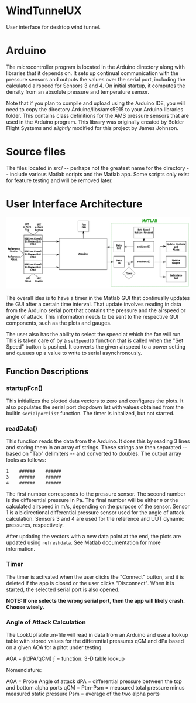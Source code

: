 # WindTunnelUX
User interface for desktop wind tunnel.

# Arduino
The microcontroller program is located in the Arduino directory along with libraries that it depends
on. It sets up continual communication with the pressure sensors and outputs the values over the
serial port, including the calculated airspeed for Sensors 3 and 4. On initial startup, it computes
the density from an absolute pressure and temperature sensor.

Note that if you plan to compile and upload using the Arduino IDE, you will need to copy the
directory Arduino/libs/ams5915 to your Arduino libraries folder. This contains class definitions for
the AMS pressure sensors that are used in the Arduino program. This library was originally created
by Bolder Flight Systems and *slightly* modified for this project by James Johnson.

# Source files
The files located in src/ -- perhaps not the greatest name for the directory -- include various
Matlab scripts and the Matlab app. Some scripts only exist for feature testing and will be removed
later.

# User Interface Architecture
![UX Logic](images/UXArch.png)

The overall idea is to have a timer in the Matlab GUI that continually updates the GUI after a
certain time interval. That update involves reading in data from the Arduino serial port that
contains the pressure and the airspeed or angle of attack. This information needs to be sent to the
respective GUI components, such as the plots and gauges.

The user also has the ability to select the speed at which the fan will run. This is taken care of
by a `setSpeed()` function that is called when the "Set Speed" button is pushed. It converts the
given airspeed to a power setting and queues up a value to write to serial asynchronously.

## Function Descriptions
### startupFcn()
This initializes the plotted data vectors to zero and configures the plots. It also populates the
serial port dropdown list with values obtained from the builtin `serialportlist` function. The timer
is initalized, but not started.

### readData()
This function reads the data from the Arduino. It does this by reading 3 lines and storing them in
an array of strings. These strings are then separated -- based on "Tab" delimiters -- and converted
to doubles. The output array looks as follows:
```
1    ######    ######
3    ######    ######
4    ######    ######
```
The first number corresponds to the pressure sensor. The second number is the differential pressure
in Pa. The final number will be either `0` or the calculated airspeed in m/s, depending on the
purpose of the sensor. Sensor 1 is a bidirectional differential pressure sensor used for the angle
of attack calculation. Sensors 3 and 4 are used for the reference and UUT dynamic pressures,
respectively.

After updating the vectors with a new data point at the end, the plots are updated using
`refreshdata`. See Matlab documentation for more information.

### Timer
The timer is activated when the user clicks the "Connect" button, and it is deleted if the app is
closed or the user clicks "Disconnect". When it is started, the selected serial port is also opened.

**NOTE: If one selects the wrong serial port, then the app will likely crash. Choose wisely.**

### Angle of Attack Calculation

The LookUpTable .m-file will read in data from an Arduino and use a lookup table
   with stored values for the differential pressures qCM and dPa based on a given AOA for a 
   pitot under testing.
   
   AOA = ƒ(dPA/qCM)
   ƒ = function: 3-D table lookup
   
   Nomenclature:

  AOA = Probe Angle of attack
  dPA = differential pressure between the top and bottom alpha ports
  qCM = Ptm-Psm = measured total pressure minus measured static pressure
  Psm = average of the two alpha ports
